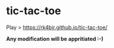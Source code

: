 # tic-tac-toe

Play > https://rk4bir.github.io/tic-tac-toe/

**Any modification will be appritiated :-)**
